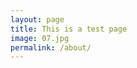 ```yaml
---
layout: page
title: This is a test page
image: 07.jpg
permalink: /about/
---
```





[//]: # (#### Austin scenester...)

[//]: # (<small>2008 - 2017</small>)

[//]: # (Left for)